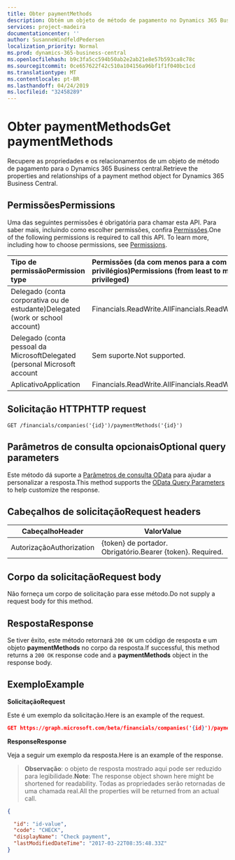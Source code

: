 ```yaml
---
title: Obter paymentMethods
description: Obtém um objeto de método de pagamento no Dynamics 365 Business central.
services: project-madeira
documentationcenter: ''
author: SusanneWindfeldPedersen
localization_priority: Normal
ms.prod: dynamics-365-business-central
ms.openlocfilehash: b9c3fa5cc594b50ab2e2ab21e8e57b593ca8c78c
ms.sourcegitcommit: 0ce657622f42c510a104156a96bf1f1f040bc1cd
ms.translationtype: MT
ms.contentlocale: pt-BR
ms.lasthandoff: 04/24/2019
ms.locfileid: "32458289"
---
```

# <a name="get-paymentmethods"></a><span data-ttu-id="5b3d1-103">Obter paymentMethods</span><span class="sxs-lookup"><span data-stu-id="5b3d1-103">Get paymentMethods</span></span>
<span data-ttu-id="5b3d1-104">Recupere as propriedades e os relacionamentos de um objeto de método de pagamento para o Dynamics 365 Business central.</span><span class="sxs-lookup"><span data-stu-id="5b3d1-104">Retrieve the properties and relationships of a payment method object for Dynamics 365 Business Central.</span></span>

## <a name="permissions"></a><span data-ttu-id="5b3d1-105">Permissões</span><span class="sxs-lookup"><span data-stu-id="5b3d1-105">Permissions</span></span>
<span data-ttu-id="5b3d1-p101">Uma das seguintes permissões é obrigatória para chamar esta API. Para saber mais, incluindo como escolher permissões, confira [Permissões](/graph/permissions-reference).</span><span class="sxs-lookup"><span data-stu-id="5b3d1-p101">One of the following permissions is required to call this API. To learn more, including how to choose permissions, see [Permissions](/graph/permissions-reference).</span></span>

|<span data-ttu-id="5b3d1-108">Tipo de permissão</span><span class="sxs-lookup"><span data-stu-id="5b3d1-108">Permission type</span></span> |<span data-ttu-id="5b3d1-109">Permissões (da com menos para a com mais privilégios)</span><span class="sxs-lookup"><span data-stu-id="5b3d1-109">Permissions (from least to most privileged)</span></span>|
|:---------------|:------------------------------------------|
|<span data-ttu-id="5b3d1-110">Delegado (conta corporativa ou de estudante)</span><span class="sxs-lookup"><span data-stu-id="5b3d1-110">Delegated (work or school account)</span></span>|<span data-ttu-id="5b3d1-111">Financials.ReadWrite.All</span><span class="sxs-lookup"><span data-stu-id="5b3d1-111">Financials.ReadWrite.All</span></span> |
|<span data-ttu-id="5b3d1-112">Delegado (conta pessoal da Microsoft</span><span class="sxs-lookup"><span data-stu-id="5b3d1-112">Delegated (personal Microsoft account</span></span>|<span data-ttu-id="5b3d1-113">Sem suporte.</span><span class="sxs-lookup"><span data-stu-id="5b3d1-113">Not supported.</span></span>|
|<span data-ttu-id="5b3d1-114">Aplicativo</span><span class="sxs-lookup"><span data-stu-id="5b3d1-114">Application</span></span>|<span data-ttu-id="5b3d1-115">Financials.ReadWrite.All</span><span class="sxs-lookup"><span data-stu-id="5b3d1-115">Financials.ReadWrite.All</span></span>|

## <a name="http-request"></a><span data-ttu-id="5b3d1-116">Solicitação HTTP</span><span class="sxs-lookup"><span data-stu-id="5b3d1-116">HTTP request</span></span>

```
GET /financials/companies('{id}')/paymentMethods('{id}')
```

## <a name="optional-query-parameters"></a><span data-ttu-id="5b3d1-117">Parâmetros de consulta opcionais</span><span class="sxs-lookup"><span data-stu-id="5b3d1-117">Optional query parameters</span></span>
<span data-ttu-id="5b3d1-118">Este método dá suporte a [Parâmetros de consulta OData](/graph/query-parameters) para ajudar a personalizar a resposta.</span><span class="sxs-lookup"><span data-stu-id="5b3d1-118">This method supports the [OData Query Parameters](/graph/query-parameters) to help customize the response.</span></span>

## <a name="request-headers"></a><span data-ttu-id="5b3d1-119">Cabeçalhos de solicitação</span><span class="sxs-lookup"><span data-stu-id="5b3d1-119">Request headers</span></span>
|<span data-ttu-id="5b3d1-120">Cabeçalho</span><span class="sxs-lookup"><span data-stu-id="5b3d1-120">Header</span></span>         |<span data-ttu-id="5b3d1-121">Valor</span><span class="sxs-lookup"><span data-stu-id="5b3d1-121">Value</span></span>                     |
|---------------|--------------------------|
|<span data-ttu-id="5b3d1-122">Autorização</span><span class="sxs-lookup"><span data-stu-id="5b3d1-122">Authorization</span></span>  |<span data-ttu-id="5b3d1-p102">{token} de portador. Obrigatório.</span><span class="sxs-lookup"><span data-stu-id="5b3d1-p102">Bearer {token}. Required.</span></span> |

## <a name="request-body"></a><span data-ttu-id="5b3d1-125">Corpo da solicitação</span><span class="sxs-lookup"><span data-stu-id="5b3d1-125">Request body</span></span>
<span data-ttu-id="5b3d1-126">Não forneça um corpo de solicitação para esse método.</span><span class="sxs-lookup"><span data-stu-id="5b3d1-126">Do not supply a request body for this method.</span></span>

## <a name="response"></a><span data-ttu-id="5b3d1-127">Resposta</span><span class="sxs-lookup"><span data-stu-id="5b3d1-127">Response</span></span>
<span data-ttu-id="5b3d1-128">Se tiver êxito, este método retornará `200 OK` um código de resposta e um objeto **paymentMethods** no corpo da resposta.</span><span class="sxs-lookup"><span data-stu-id="5b3d1-128">If successful, this method returns a `200 OK` response code and a **paymentMethods** object in the response body.</span></span>

## <a name="example"></a><span data-ttu-id="5b3d1-129">Exemplo</span><span class="sxs-lookup"><span data-stu-id="5b3d1-129">Example</span></span>

<span data-ttu-id="5b3d1-130">**Solicitação**</span><span class="sxs-lookup"><span data-stu-id="5b3d1-130">**Request**</span></span>

<span data-ttu-id="5b3d1-131">Este é um exemplo da solicitação.</span><span class="sxs-lookup"><span data-stu-id="5b3d1-131">Here is an example of the request.</span></span>
```json
GET https://graph.microsoft.com/beta/financials/companies('{id}')/paymentMethods('{id}')
```

<span data-ttu-id="5b3d1-132">**Response**</span><span class="sxs-lookup"><span data-stu-id="5b3d1-132">**Response**</span></span>

<span data-ttu-id="5b3d1-133">Veja a seguir um exemplo da resposta.</span><span class="sxs-lookup"><span data-stu-id="5b3d1-133">Here is an example of the response.</span></span> 

> <span data-ttu-id="5b3d1-134">**Observação**: o objeto de resposta mostrado aqui pode ser reduzido para legibilidade.</span><span class="sxs-lookup"><span data-stu-id="5b3d1-134">**Note**: The response object shown here might be shortened for readability.</span></span> <span data-ttu-id="5b3d1-135">Todas as propriedades serão retornadas de uma chamada real.</span><span class="sxs-lookup"><span data-stu-id="5b3d1-135">All the properties will be returned from an actual call.</span></span>

```json
{

  "id": "id-value",
  "code": "CHECK",
  "displayName": "Check payment",
  "lastModifiedDateTime": "2017-03-22T08:35:48.33Z"
}
```


